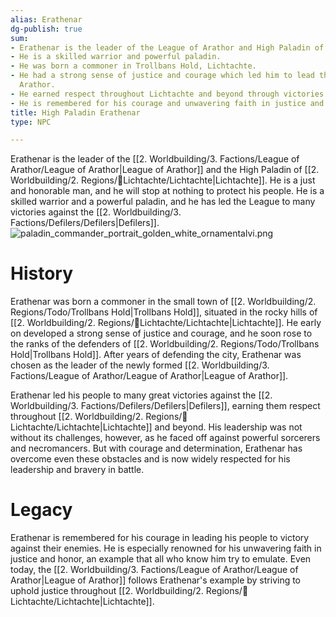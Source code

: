```yaml
---
alias: Erathenar
dg-publish: true
sum:
- Erathenar is the leader of the League of Arathor and High Paladin of Lichtachte.
- He is a skilled warrior and powerful paladin.
- He was born a commoner in Trollbans Hold, Lichtachte.
- He had a strong sense of justice and courage which led him to lead the League of
  Arathor.
- He earned respect throughout Lichtachte and beyond through victories against Defilers.
- He is remembered for his courage and unwavering faith in justice and honor.
title: High Paladin Erathenar
type: NPC

---
```






Erathenar is the leader of the [[2. Worldbuilding/3. Factions/League of Arathor/League of Arathor\|League of Arathor]] and the High Paladin of [[2. Worldbuilding/2. Regions/🏰Lichtachte/Lichtachte\|Lichtachte]]. He is a just and honorable man, and he will stop at nothing to protect his people. He is a skilled warrior and a powerful paladin, and he has led the League to many victories against the [[2. Worldbuilding/3. Factions/Defilers/Defilers\|Defilers]].
![paladin_commander_portrait_golden_white_ornamentalvi.png](/img/user/Pictures/paladin_commander_portrait_golden_white_ornamentalvi.png)

# History
Erathenar was born a commoner in the small town of [[2. Worldbuilding/2. Regions/Todo/Trollbans Hold\|Trollbans Hold]], situated in the rocky hills of [[2. Worldbuilding/2. Regions/🏰Lichtachte/Lichtachte\|Lichtachte]]. He early on developed a strong sense of justice and courage, and he soon rose to the ranks of the defenders of [[2. Worldbuilding/2. Regions/Todo/Trollbans Hold\|Trollbans Hold]]. After years of defending the city, Erathenar was chosen as the leader of the newly formed [[2. Worldbuilding/3. Factions/League of Arathor/League of Arathor\|League of Arathor]].

Erathenar led his people to many great victories against the [[2. Worldbuilding/3. Factions/Defilers/Defilers\|Defilers]], earning them respect throughout [[2. Worldbuilding/2. Regions/🏰Lichtachte/Lichtachte\|Lichtachte]] and beyond. His leadership was not without its challenges, however, as he faced off against powerful sorcerers and necromancers. But with courage and determination, Erathenar has overcome even these obstacles and is now widely respected for his leadership and bravery in battle.

# Legacy
Erathenar is remembered for his courage in leading his people to victory against their enemies. He is especially renowned for his unwavering faith in justice and honor, an example that all who know him try to emulate. Even today, the [[2. Worldbuilding/3. Factions/League of Arathor/League of Arathor\|League of Arathor]] follows Erathenar's example by striving to uphold justice throughout [[2. Worldbuilding/2. Regions/🏰Lichtachte/Lichtachte\|Lichtachte]].

